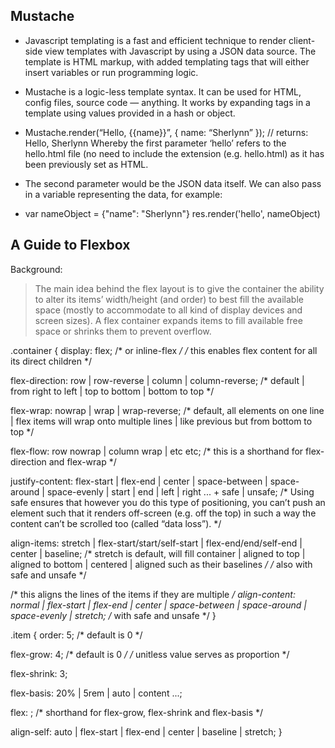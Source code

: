 ## Mustache
* Javascript templating is a fast and efficient technique to render client-side view templates with Javascript by using a JSON data source. The template is HTML markup, with added templating tags that will either insert variables or run programming logic.

* Mustache is a logic-less template syntax. It can be used for HTML, config files, source code — anything. It works by expanding tags in a template using values provided in a hash or object.

* Mustache.render(“Hello, {{name}}”, { name: “Sherlynn” });
// returns: Hello, Sherlynn
Whereby the first parameter ‘hello’ refers to the hello.html file (no need to include the extension (e.g. hello.html) as it has been previously set as HTML.

* The second parameter would be the JSON data itself. We can also pass in a variable representing the data, for example:

* var nameObject = {"name": "Sherlynn"}
res.render('hello', nameObject)

## A Guide to Flexbox
Background:
> The main idea behind the flex layout is to give the container the ability to alter its items’ width/height (and order) to best fill the available space (mostly to accommodate to all kind of display devices and screen sizes). A flex container expands items to fill available free space or shrinks them to prevent overflow.

.container {
  display: flex; /* or inline-flex */
  /* this enables flex content for all its direct children */

  flex-direction: row | row-reverse | column | column-reverse;
  /* default | from right to left | top to bottom | bottom to top */

  flex-wrap: nowrap | wrap | wrap-reverse;
  /* default, all elements on one line | flex items will wrap onto multiple lines | like previous but from bottom to top */

  flex-flow: row nowrap | column wrap | etc etc;
  /* this is a shorthand for flex-direction and flex-wrap */

  justify-content: flex-start | flex-end | center | space-between | space-around | 
    space-evenly | start | end | left | right ... + safe | unsafe;
  /* Using safe ensures that however you do this type of positioning, you can’t push an element such that it renders off-screen (e.g. off the top) in such a way the content can’t be scrolled too (called “data loss”). */

  align-items: stretch | flex-start/start/self-start | flex-end/end/self-end | center | baseline;
  /* stretch is default, will fill container | aligned to top | aligned to bottom | centered | aligned such as their baselines */
  /* also with safe and unsafe */

  /* this aligns the lines of the items if they are multiple */
  align-content: normal | flex-start | flex-end | center | space-between | space-around | space-evenly | stretch;
  /* with safe and unsafe */
}

.item {
  order: 5;
  /* default is 0 */

  flex-grow: 4;
  /* default is 0 */
  /* unitless value serves as proportion */

  flex-shrink: 3;

  flex-basis: 20% | 5rem | auto | content ...;

  flex: ;
  /* shorthand for flex-grow, flex-shrink and flex-basis */

  align-self: auto | flex-start | flex-end | center | baseline | stretch;
}
